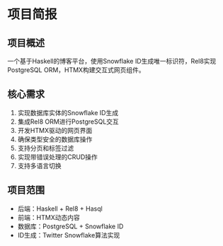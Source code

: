 # 项目简报

## 项目概述
一个基于Haskell的博客平台，使用Snowflake ID生成唯一标识符，Rel8实现PostgreSQL ORM，HTMX构建交互式网页组件。

## 核心需求
1. 实现数据库实体的Snowflake ID生成
2. 集成Rel8 ORM进行PostgreSQL交互
3. 开发HTMX驱动的网页界面
4. 确保类型安全的数据库操作
5. 支持分页和标签过滤
6. 实现带错误处理的CRUD操作
7. 支持多语言切换

## 项目范围
- 后端：Haskell + Rel8 + Hasql
- 前端：HTMX动态内容
- 数据库：PostgreSQL + Snowflake ID
- ID生成：Twitter Snowflake算法实现

